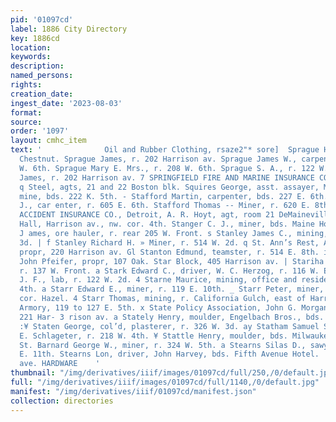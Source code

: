 ```yaml
---
pid: '01097cd'
label: 1886 City Directory
key: 1886cd
location: 
keywords: 
description: 
named_persons: 
rights: 
creation_date: 
ingest_date: '2023-08-03'
format: 
source: 
order: '1097'
layout: cmhc_item
text: '              Oil and Rubber Clothing, rsaze2"* sore]  Sprague Hotel, 132 E.
  Chestnut. Sprague James, r. 202 Harrison av. Sprague James W., carpenter, r. 208
  W. 6th. Sprague Mary E. Mrs., r. 208 W. 6th. Sprague S. A., r. 122 W. 3d. Spray
  James, r. 202 Harrison av. 7 SPRINGFIELD FIRE AND MARINE INSURANCE CO., Buck a’
  q Steel, agts, 21 and 22 Boston blk. Squires George, asst. assayer, Morning Star
  mine, bds. 222 K. 5th. - Stafford Martin, carpenter, bds. 227 E. 6th. Stafford P.
  J., car enter, r. 605 E. 6th. Stafford Thomas -- Miner, r. 620 E. 8th. STANDARD
  ACCIDENT INSURANCE CO., Detroit, A. R. Hoyt, agt, room 21 DeMaineville blk. Standard
  Hall, Harrison av., nw. cor. 4th. Stanger C. J., miner, bds. Maine Hotel. az Stanley
  J ames, ore hauler, r. rear 205 W. Front. s Stanley James C., mining, r. 327 E.
  3d. | f Stanley Richard H. » Miner, r. 514 W. 2d. q St. Ann’s Rest, A. J. Brabant,
  propr, 220 Harrison av. Gl Stanton Edmund, teamster, r. 514 E. 8th. io Star Bakery,
  John Pfeifer, propr, 107 Oak. Star Block, 405 Harrison av. | Stariha John, lab,
  r. 137 W. Front. a Stark Edward C., driver, W. C. Herzog, r. 116 W. Elm. “a Stark
  J. F., lab, r. 122 W. 2d. 4 Starne Maurice, mining, office and residence 121 E.
  4th. a Starr Edward E., miner, r. 119 E. 10th. _ Starr Peter, miner, bds. Front,
  cor. Hazel. 4 Starr Thomas, mining, r. California Gulch, east of Harrisonav. State
  Armory, 119 to 127 E. 5th. x State Policy Association, John G. Morgan, manager,
  221 Har- 3 rison av. a Stately Henry, moulder, Engelbach Bros., bds. Milwaukee House.
  :¥ Staten George, col’d, plasterer, r. 326 W. 3d. ay Statham Samuel S8., “elk, FE.
  E. Schlageter, r. 218 W. 4th. ¥ Stattle Henry, moulder, bds. Milwaukee House. a
  St. Barnard George W., miner, r. 324 W. 5th. a Stearns Silas D., sawyer, r. 500
  E. 11th. Stearns Lon, driver, John Harvey, bds. Fifth Avenue Hotel.  MARSH & EATON,  serrison
  ave. HARDWARE    '
thumbnail: "/img/derivatives/iiif/images/01097cd/full/250,/0/default.jpg"
full: "/img/derivatives/iiif/images/01097cd/full/1140,/0/default.jpg"
manifest: "/img/derivatives/iiif/01097cd/manifest.json"
collection: directories
---
```

